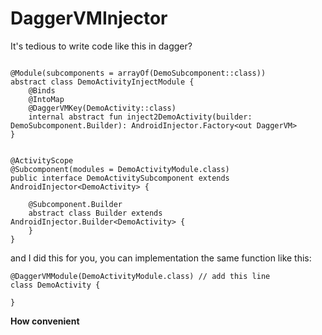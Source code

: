 # DaggerVMInjector
It's tedious to write code like this in dagger?

```

@Module(subcomponents = arrayOf(DemoSubcomponent::class))
abstract class DemoActivityInjectModule {
    @Binds
    @IntoMap
    @DaggerVMKey(DemoActivity::class)
    internal abstract fun inject2DemoActivity(builder: DemoSubcomponent.Builder): AndroidInjector.Factory<out DaggerVM>
}


@ActivityScope
@Subcomponent(modules = DemoActivityModule.class)
public interface DemoActivitySubcomponent extends AndroidInjector<DemoActivity> {

    @Subcomponent.Builder
    abstract class Builder extends AndroidInjector.Builder<DemoActivity> {
    }
}

```

and I did this for you, you can implementation the same function like this:

```
@DaggerVMModule(DemoActivityModule.class) // add this line
class DemoActivity {
	
}
```
**How convenient**
